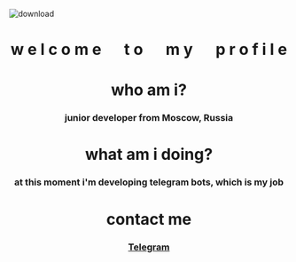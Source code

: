 
![download](https://user-images.githubusercontent.com/102752755/190897834-f9c23966-3718-4dcc-95e1-1245a2f6064b.jpg)
<h1 align=center> w e l c o m e⠀⠀t o⠀⠀m y⠀⠀p r o f i l e </h1>
<h1 align=center>who am i?</h1>
<h3 align=center>junior developer from Moscow, Russia</h3>

<h1 align=center>what am i doing?</h1>
<h3 align=center>at this moment i'm developing telegram bots, which is my job</h3>

<h1 align=center>contact me</h2>
<h3 align=center><a href="https://t.me/echoscomplex" target="_blank">Telegram</a></h3>
